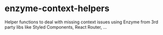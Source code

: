 # enzyme-context-helpers
Helper functions to deal with missing context issues using Enzyme from 3rd party libs like Styled Components, React Router, ...
